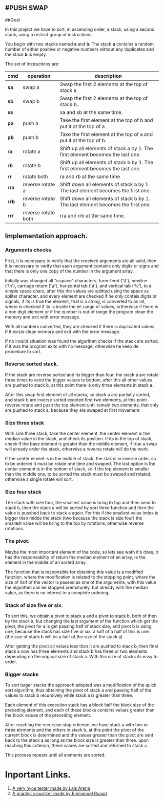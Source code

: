 #PUSH SWAP
---
##Goal

In this project we have to sort, in ascending order, a stack, using a second stack, using a restrict group of instructions.

You begin with two stacks named **a** and **b**. The stack **a** contains a random number of either positive or negative numbers without any duplicates and the stack **b** is empty.

The set of instructions are:

| cmd | operation | description |
|------|----|--------------|
|**sa** | swap a | Swap the first 2 elements at the top of stack a.|
|**sb** | swap b | Swap the first 2 elements at the top of stack b..|
|**ss** | |sa and sb at the same time.|
|**pa** | push a | Take the first element at the top of b and put it at the top of a.|
|**pb** | push b | Take the first element at the top of a and put it at the top of b.|
|**ra** | rotate a | Shift up all elements of stack a by 1. The first element becomes the last one.|
|**rb** | rotate b | Shift up all elements of stack b by 1. The first element becomes the last one.|
|**rr** | rotate both | ra and rb at the same time|
|**rra** | reverse rotate a | Shift down all elements of stack a by 1. The last element becomes the first one.|
|**rrb** | reverse rotate b | Shift down all elements of stack b by 1. The last element becomes the first one.|
|**rrr**  | reverse rotate both | rra and rrb at the same time.|

## Implementation approach.

### Arguments checks.

First, it is necessary to verify that the received arguments are all valid, then it is necessary to verify that each argument contains only digits or signs and that there is only one copy of the number in the argument array.

Initially was changed all "isspace" characters, form-feed ('\f'), newline ('\n'), carriage return ('\r'), horizontal tab ('\t'), and vertical tab ('\v'), to a simple space chars, after this the values are splitted using the space as spliter character, and every element are checked if he only contais digits or signals, if its is true the element, that is a string, is converted to an int, where is checked if its is inside the int range of values, ortherwise if there is a non digit element or if the number is out of range the program clean the memory  and exit with error message.

With all numbers converted, they are checked if there is duplicated values, if it exists clean memory and exit with the error message.

If no invalid situation was found the algorithm checks if the stack are sorted, if it was the program exits with no message, otherwise he keep de procedure to sort.

### Reverse sorted stack.

If the stack are reverse sorted and its bigger than four, the stack a are rotate three times to send the bigger values to bottom, after this all other values are pushed to stack b, at this point there is only three elements in stack a.

After this swap first element of all stacks, so stack a are partially sorted, and stack b are inverse sorted exepted first two elements, at this point reverse rotate and push the top element until remain two elements, that only are pushed to stack a, because they are swaped at first movement.

### Size three stack

With size three stack, take the center element, the center element is the median value in the stack, and check its position. If its in the top of stack, check if the base element is greater than the middle element, if true a swap will already order the stack, otherwise a reverse rotate will do the work.

If the center elment is in the middle of stack, the stak is in inverse order, so to be ordered it must be rotate one time and swaped. The last option is the center element is in the bottom of stack, so if the top element is smaller than the middle one, to be sorted the stack must be swaped and rotated, otherwise a single rotate will sort.

### Size four stack

The stack with size four, the smallest value is bring to top and then send to stack b, then the stack a will be sorted by sort three function and then the value is pusshed back to stack a again. For this if the smallest value index is bigger than midde the stack (two because the stack is size four) the smallest value will be bring to the top by rotations, otherwise reverse rotations.

### The pivot.

Maybe the most important element of the code, so lets see wath it's does, it has the responsability of return the median element of an array, ie the element in the middle of an sorted array.

The function that is responsible for obtaining this value is a modified function, where the modification is related to the stopping point, where the size of half of the vector is passed as one of the arguments, with this value the algorithm can be stopped prematurely, but already with the median value, as there is no interest in a complete ordering.

### Stack of size five or six.

To sort this, we obtain a pivot to stack a and a pivot to stack b, both of then by the stack a, but changing the last argument of the function which get the pivot, the pivot for a is get passing half of stack size, and pivot b is using one, because the stack has size five or six, a half of a half of this is one. (the size of stack b  will be a half of the size of the stack a)

After getting the pivot all values less than it are pushed to stack b, then final stack a now has three elements and stack b has three or two elements depending on the original size of stack a. With this size of stacks its easy to order.

### Bigger stacks

To sort larger stacks the approach adopted was a modification of the quick sort algorithm, thus obtaining the pivot of stack a and passing half of the values to stack b recursively while stack a is greater than three.

Each element of this execution stack has a block half the block size of the preceding element, and each of these blocks contains values greater than the block values of the preceding element.

After reaching the recursion stop criterion, we have stack a with two or three elements and the others in stack b, at this point the pivot of the current block is determined and the values greater than the pivot are sent back to the stack a as long as the block size is greater than three. upon reaching this criterion, these values are sorted and returned to stack a.

This process repeats until all elements are sorted.

# Inportant Links.
1. [A very nyce tester made by Lais Arena](https://github.com/laisarena/push_swap_tester)
1. [A graphic visualizer made by Emmanuel Ruaud](https://github.com/o-reo/push_swap_visualizer)
